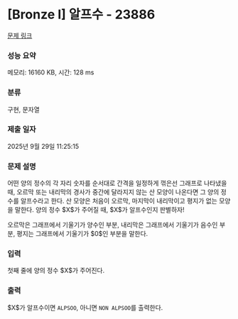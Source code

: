# [Bronze I] 알프수 - 23886 

[문제 링크](https://www.acmicpc.net/problem/23886) 

### 성능 요약

메모리: 16160 KB, 시간: 128 ms

### 분류

구현, 문자열

### 제출 일자

2025년 9월 29일 11:25:15

### 문제 설명

<p>어떤 양의 정수의 각 자리 숫자를 순서대로 간격을 일정하게 꺾은선 그래프로 나타냈을 때, 오르막 또는 내리막의 경사가 중간에 달라지지 않는 산 모양이 나온다면 그 양의 정수를 알프수라고 한다. 산 모양은 처음이 오르막, 마지막이 내리막이고 평지가 없는 모양을 말한다. 양의 정수 $X$가 주어질 때, $X$가 알프수인지 판별하자!</p>

<p>오르막은 그래프에서 기울기가 양수인 부분, 내리막은 그래프에서 기울기가 음수인 부분, 평지는 그래프에서 기울기가 $0$인 부분을 말한다.</p>

### 입력 

 <p>첫째 줄에 양의 정수 $X$가 주어진다.</p>

### 출력 

 <p>$X$가 알프수이면 <code>ALPSOO</code>, 아니면 <code>NON ALPSOO</code>를 출력한다.</p>

